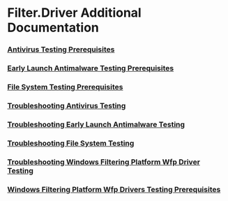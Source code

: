 # Filter.Driver Additional Documentation
### [Antivirus Testing Prerequisites](antivirus-testing-prerequisites.md)
### [Early Launch Antimalware Testing Prerequisites](early-launch-antimalware-testing-prerequisites.md)
### [File System Testing Prerequisites](file-system-testing-prerequisites.md)
### [Troubleshooting Antivirus Testing](troubleshooting-antivirus-testing.md)
### [Troubleshooting Early Launch Antimalware Testing](troubleshooting-early-launch-antimalware-testing.md)
### [Troubleshooting File System Testing](troubleshooting-file-system-testing.md)
### [Troubleshooting Windows Filtering Platform  Wfp  Driver Testing](troubleshooting-windows-filtering-platform--wfp--driver-testing.md)
### [Windows Filtering Platform  Wfp  Drivers Testing Prerequisites](windows-filtering-platform--wfp--drivers-testing-prerequisites.md)
